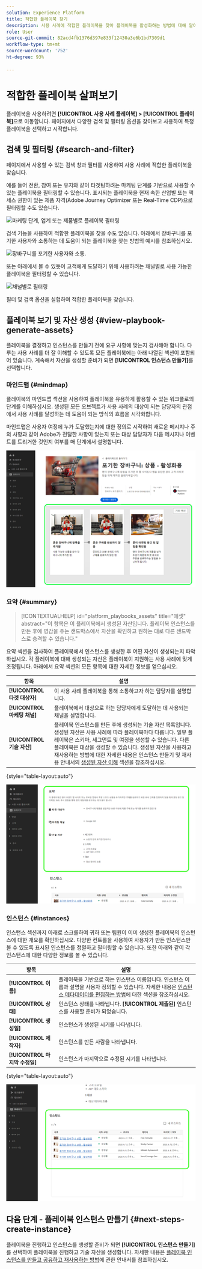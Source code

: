 ```yaml
---
solution: Experience Platform
title: 적합한 플레이북 찾기
description: 사용 사례에 적합한 플레이북을 찾아 플레이북을 활성화하는 방법에 대해 알아봅니다.
role: User
source-git-commit: 82acd4fb1376d397e833f12430a3e6b1bd7309d1
workflow-type: tm+mt
source-wordcount: '752'
ht-degree: 93%

---
```


# 적합한 플레이북 살펴보기

플레이북을 사용하려면 **[!UICONTROL 사용 사례 플레이북] > [!UICONTROL 플레이북]**&#x200B;으로 이동합니다. 페이지에서 다양한 검색 및 필터링 옵션을 찾아보고 사용하여 특정 플레이북을 선택하고 시작합니다.

## 검색 및 필터링 {#search-and-filter}

페이지에서 사용할 수 있는 검색 창과 필터를 사용하여 사용 사례에 적합한 플레이북을 찾습니다.

예를 들어 전환, 참여 또는 유지와 같이 타겟팅하려는 마케팅 단계를 기반으로 사용할 수 있는 플레이북을 필터링할 수 있습니다. 표시되는 플레이북을 현재 속한 산업별 또는 액세스 권한이 있는 제품 자격(Adobe Journey Optimizer 또는 Real-Time CDP)으로 필터링할 수도 있습니다.

![마케팅 단계, 업계 또는 제품별로 플레이북 필터링](/help/use-case-playbooks/assets/playbooks/ui-guide/filter-by-funnel-industry-product.gif)

검색 기능을 사용하여 적합한 플레이북을 찾을 수도 있습니다. 아래에서 장바구니를 포기한 사용자와 소통하는 데 도움이 되는 플레이북을 찾는 방법의 예시를 참조하십시오.

![장바구니를 포기한 사용자와 소통.](/help/use-case-playbooks/assets/playbooks/ui-guide/engage-abandoned-cart.gif)

또는 아래에서 볼 수 있듯이 고객에게 도달하기 위해 사용하려는 채널별로 사용 가능한 플레이북을 필터링할 수 있습니다.

![채널별로 필터링](/help/use-case-playbooks/assets/playbooks/ui-guide/channel-select-filter.gif)

필터 및 검색 옵션을 실험하여 적합한 플레이북을 찾습니다.

## 플레이북 보기 및 자산 생성 {#view-playbook-generate-assets}

플레이북을 결정하고 인스턴스를 만들기 전에 요구 사항에 맞는지 검사해야 합니다. 다루는 사용 사례를 더 잘 이해할 수 있도록 모든 플레이북에는 아래 나열된 섹션이 포함되어 있습니다. 계속해서 자산을 생성할 준비가 되면 **[!UICONTROL 인스턴스 만들기]**&#x200B;를 선택합니다.

### 마인드맵 {#mindmap}

플레이북의 마인드맵 섹션을 사용하여 플레이북을 유용하게 활용할 수 있는 워크플로의 단계를 이해하십시오. 생성된 모든 오브젝트가 사용 사례의 대상이 되는 담당자의 관점에서 사용 사례를 달성하는 데 도움이 되는 방식의 흐름을 시각화합니다.

마인드맵은 사용자 여정에 누가 도달했는지에 대한 정의로 시작하여 새로운 메시지나 주의 사항과 같이 Adobe가 전달한 사항이 있는지 또는 대상 담당자가 다음 메시지나 이벤트를 트리거한 것인지 여부를 매 단계에서 설명합니다.

![플레이북 마인드맵이 강조 표시되었습니다.](/help/use-case-playbooks/assets/playbooks/ui-guide/playbook-mindmap.png)

### 요약 {#summary}

>[!CONTEXTUALHELP]
>id="platform_playbooks_assets"
>title="에셋"
>abstract="이 항목은 이 플레이북에서 생성된 자산입니다. 플레이북 인스턴스를 만든 후에 영감을 주는 샌드박스에서 자산을 확인하고 원하는 대로 다른 샌드박스로 승격할 수 있습니다."

요약 섹션을 검사하여 플레이북에서 인스턴스를 생성한 후 어떤 자산이 생성되는지 파악하십시오. 각 플레이북에 대해 생성되는 자산은 플레이북이 지원하는 사용 사례에 맞게 조정됩니다. 아래에서 요약 섹션의 모든 항목에 대한 자세한 정보를 얻으십시오.

| 항목 | 설명 |
---------|----------|
| **[!UICONTROL 타겟 대상자]** | 이 사용 사례 플레이북을 통해 소통하고자 하는 담당자를 설명합니다. |
| **[!UICONTROL 마케팅 채널]** | 플레이북에서 대상으로 하는 담당자에게 도달하는 데 사용되는 채널을 설명합니다. |
| **[!UICONTROL 기술 자산]** | 플레이북 인스턴스를 만든 후에 생성되는 기술 자산 목록입니다. 생성된 자산은 사용 사례에 따라 플레이북마다 다릅니다. 일부 플레이북은 스키마, 세그먼트 및 여정을 생성할 수 있습니다. 다른 플레이북은 대상을 생성할 수 있습니다. 생성된 자산을 사용하고 재사용하는 방법에 대한 자세한 내용은 인스턴스 만들기 및 재사용 안내서의 [생성된 자산 이해](/help/use-case-playbooks/playbooks/create-share-reuse.md#understand-assets) 섹션을 참조하십시오. |

{style="table-layout:auto"}

![강조 표시된 플레이북 요약](/help/use-case-playbooks/assets/playbooks/ui-guide/playbook-summary.png)

### 인스턴스 {#instances}

인스턴스 섹션까지 아래로 스크롤하여 귀하 또는 팀원이 이미 생성한 플레이북의 인스턴스에 대한 개요를 확인하십시오. 다양한 컨트롤을 사용하여 사용자가 만든 인스턴스만 볼 수 있도록 표시된 인스턴스를 정렬하고 필터링할 수 있습니다. 또한 아래와 같이 각 인스턴스에 대한 다양한 정보를 볼 수 있습니다.

| 항목 | 설명 |
|---------|----------|
| **[!UICONTROL 이름]** | 플레이북을 기반으로 하는 인스턴스 이름입니다. 인스턴스 이름과 설명을 사용자 정의할 수 있습니다. 자세한 내용은 [인스턴스 메타데이터를 편집하는 방법](/help/use-case-playbooks/playbooks/create-share-reuse.md#edit-instance-metadata)에 대한 섹션을 참조하십시오. |
| **[!UICONTROL 상태]** | 인스턴스 상태를 나타냅니다. **[!UICONTROL 제출된]** 인스턴스를 사용할 준비가 되었습니다. |
| **[!UICONTROL 생성일]** | 인스턴스가 생성된 시기를 나타냅니다. |
| **[!UICONTROL 제작자]** | 인스턴스를 만든 사람을 나타냅니다. |
| **[!UICONTROL 마지막 수정일]** | 인스턴스가 마지막으로 수정된 시기를 나타냅니다. |

{style="table-layout:auto"}

![플레이북 인스턴스가 강조 표시되었습니다.](/help/use-case-playbooks/assets/playbooks/ui-guide/playbook-instances.png)

## 다음 단계 - 플레이북 인스턴스 만들기 {#next-steps-create-instance}

플레이북을 진행하고 인스턴스를 생성할 준비가 되면 **[!UICONTROL 인스턴스 만들기]**&#x200B;를 선택하여 플레이북을 진행하고 기술 자산을 생성합니다. 자세한 내용은 [플레이북 인스턴스를 만들고 공유하고 재사용하는 방법](/help/use-case-playbooks/playbooks/create-share-reuse.md)에 관한 안내서를 참조하십시오.
